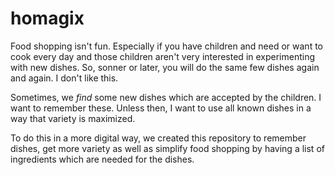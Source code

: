# homagix

Food shopping isn't fun. Especially if you have children and need or want to cook every day and those children aren't very interested in experimenting with new dishes. So, sonner or later, you will do the same few dishes again and again. I don't like this.

Sometimes, we _find_ some new dishes which are accepted by the children. I want to remember these. Unless then, I want to use all known dishes in a way that variety is maximized.

To do this in a more digital way, we created this repository to remember dishes, get more variety as well as simplify food shopping by having a list of ingredients which are needed for the dishes.

